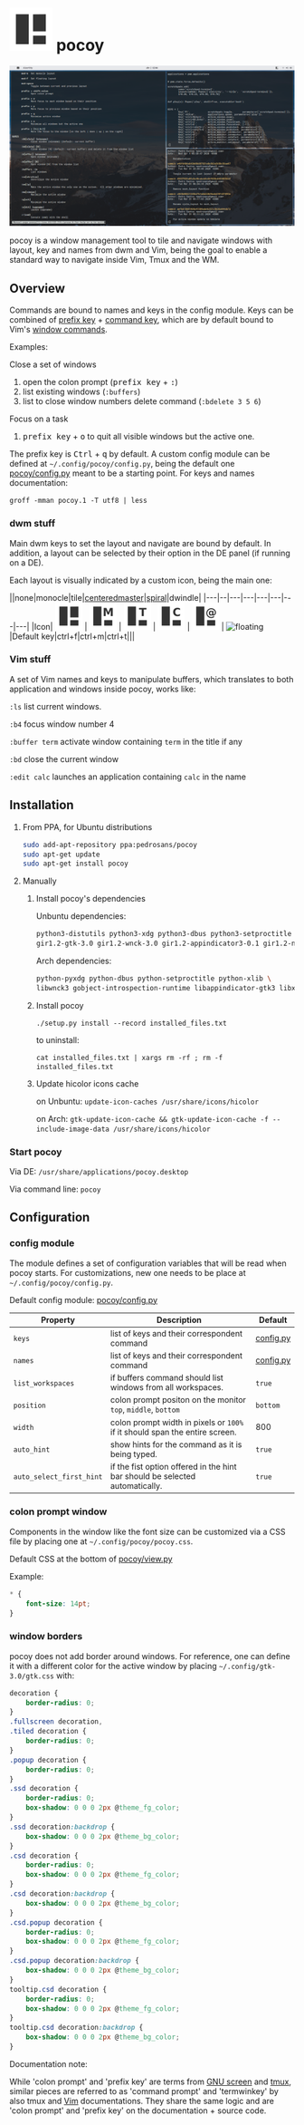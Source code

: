 # ![logo](data/icon/pocoy.svg "pocoy logo") pocoy

<div align="center">
<a href="https://github.com/pedrosans/pocoy-media/raw/master/tile-example-01.png">
<img src="https://github.com/pedrosans/pocoy-media/raw/master/preview.png" />
</a>
</div>

pocoy is a window management tool to tile and navigate windows with layout, key and names from dwm and Vim, 
being the goal to enable a standard way to navigate inside Vim, Tmux and the WM.

## Overview

Commands are bound to names and keys in the config module.
Keys can be combined of
[prefix key](https://manpages.debian.org/buster/tmux/tmux.1.en.html#KEY_BINDINGS)
+
[command key](https://manpages.debian.org/buster/tmux/tmux.1.en.html#KEY_BINDINGS),
which are by default bound to
Vim's [window commands](http://vimdoc.sourceforge.net/htmldoc/vimindex.html#CTRL-W).


Examples:

Close a set of windows

1. open the colon prompt (<kbd>prefix key</kbd> + <kbd>:</kbd>)
2. list existing windows (`:buffers`)
3. list to close window numbers delete command (`:bdelete 3 5 6`)

Focus on a task

1. <kbd>prefix key</kbd> + <kbd>o</kbd> to quit all visible windows but the active one.


The prefix key is <kbd>Ctrl</kbd> + <kbd>q</kbd> by default. A custom config module can
be defined at `~/.config/pocoy/config.py`, being the default
one [pocoy/config.py](pocoy/config.py) meant to be a starting point. For keys and names documentation:

```shell
groff -mman pocoy.1 -T utf8 | less
```

### dwm stuff

Main dwm keys to set the layout and navigate are bound by default.
In addition, a layout can be selected by their option in the DE panel (if running on a DE).

Each layout is visually indicated by a custom icon, being the main one:

||none|monocle|tile|[centeredmaster](https://dwm.suckless.org/patches/centeredmaster/)|[spiral](https://dwm.suckless.org/patches/fibonacci/)|dwindle|
|---|--|---|---|---|---|---|---|
|Icon| ![floating](data/icon/48x48/pocoy-dark.png "pocoy logo") | ![floating](data/icon/48x48/pocoy-M-dark.png "pocoy logo") | ![floating](data/icon/48x48/pocoy-T-dark.png "pocoy logo") | ![floating](data/icon/48x48/pocoy-C-dark.png "pocoy logo") | ![floating](data/icon/48x48/pocoy-@-dark.png "pocoy logo") | ![floating](data/icon/48x48/pocoy-\\-dark.png "pocoy logo")
|Default key|ctrl+f|ctrl+m|ctrl+t|||


### Vim stuff

A set of Vim names and keys to manipulate buffers, which translates to
both application and windows inside pocoy, works like:

`:ls` list current windows.

`:b4` focus window number 4

`:buffer term` activate window containing `term` in the title if any

`:bd` close the current window

`:edit calc` launches an application containing `calc` in the name

## Installation

1. From PPA, for Ubuntu distributions
	```bash
	sudo add-apt-repository ppa:pedrosans/pocoy
	sudo apt-get update
	sudo apt-get install pocoy
	```

3. Manually

	1. Install pocoy's dependencies

		Unbuntu dependencies:

		```bash
		python3-distutils python3-xdg python3-dbus python3-setproctitle python3-xlib \
		gir1.2-gtk-3.0 gir1.2-wnck-3.0 gir1.2-appindicator3-0.1 gir1.2-notify-0.7 libx11-6
		```
		Arch dependencies:

		```bash
		python-pyxdg python-dbus python-setproctitle python-xlib \
		libwnck3 gobject-introspection-runtime libappindicator-gtk3 libx11
		```

	2. Install pocoy
		```
		./setup.py install --record installed_files.txt
		```
		to uninstall:
		```
		cat installed_files.txt | xargs rm -rf ; rm -f installed_files.txt
		```

	3. Update hicolor icons cache

		on Unbuntu: `update-icon-caches /usr/share/icons/hicolor`

		on Arch: `gtk-update-icon-cache && gtk-update-icon-cache -f --include-image-data /usr/share/icons/hicolor`

### Start pocoy

Via DE: `/usr/share/applications/pocoy.desktop`

Via command line: `pocoy`

## Configuration

### config module

The module defines a set of configuration variables that will be read when pocoy starts.
For customizations, new one needs to be place at `~/.config/pocoy/config.py`.

Default config module: [pocoy/config.py](pocoy/config.py)

Property|Description|Default
-|-|-
`keys` | list of keys and their correspondent command | [config.py](pocoy/config.py)
`names` | list of keys and their correspondent command | [config.py](pocoy/config.py)
`list_workspaces`| if buffers command should list windows from all workspaces. |`true`
`position`| colon prompt positon on the monitor `top`, `middle`, `bottom` | `bottom`
`width`| colon prompt width in pixels or `100%` if it should span the entire screen. | 800
`auto_hint` | show hints for the command as it is being typed. | `true`
`auto_select_first_hint` | if the fist option offered in the hint bar should be selected automatically. | `true`


### colon prompt window

Components in the window like the font size can be customized via a CSS file
by placing one at `~/.config/pocoy/pocoy.css`.

Default CSS at the bottom of [pocoy/view.py](pocoy/view.py)

Example:

```css
* {
	font-size: 14pt;
}
```

### window borders

pocoy does not add border around windows. For reference, one can define it
with a different color for the active window by placing `~/.config/gtk-3.0/gtk.css`
with:

```css
decoration {
	border-radius: 0;
}
.fullscreen decoration,
.tiled decoration {
	border-radius: 0; 
}
.popup decoration {
	border-radius: 0; 
}
.ssd decoration {
	border-radius: 0;
	box-shadow: 0 0 0 2px @theme_fg_color;
}
.ssd decoration:backdrop {
	box-shadow: 0 0 0 2px @theme_bg_color;
}
.csd decoration {
	border-radius: 0;
	box-shadow: 0 0 0 2px @theme_fg_color;
}
.csd decoration:backdrop {
	box-shadow: 0 0 0 2px @theme_bg_color;
}
.csd.popup decoration {
	border-radius: 0;
	box-shadow: 0 0 0 2px @theme_fg_color;
}
.csd.popup decoration:backdrop {
	box-shadow: 0 0 0 2px @theme_bg_color;
}
tooltip.csd decoration {
	border-radius: 0;
	box-shadow: 0 0 0 2px @theme_fg_color;
}
tooltip.csd decoration:backdrop {
	box-shadow: 0 0 0 2px @theme_bg_color;
}
```

Documentation note:

While 'colon prompt' and 'prefix key' are terms from 
[GNU screen](https://www.gnu.org/software/screen/manual/html_node/Commands.html)
and
[tmux](https://manpages.debian.org/buster/tmux/tmux.1.en.html#KEY_BINDINGS),
similar pieces are referred to as 'command prompt' and 'termwinkey'
by also tmux and [Vim](https://vimhelp.org/options.txt.html#%27termwinkey%27)
documentations.
They share the same logic and are 'colon prompt' and 'prefix key' on the documentation + source code.
